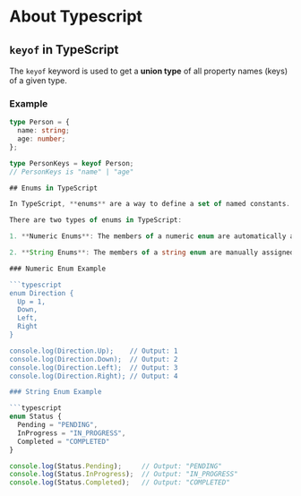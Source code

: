 # About Typescript
## `keyof` in TypeScript

The `keyof` keyword is used to get a **union type** of all property names (keys) of a given type.

### Example
```ts
type Person = {
  name: string;
  age: number;
};

type PersonKeys = keyof Person;
// PersonKeys is "name" | "age"

## Enums in TypeScript

In TypeScript, **enums** are a way to define a set of named constants. These constants can be either numeric or string-based. Enums help to create a meaningful set of values that can be used in your code for readability and maintainability.

There are two types of enums in TypeScript:

1. **Numeric Enums**: The members of a numeric enum are automatically assigned incremental values, starting from `0` by default.

2. **String Enums**: The members of a string enum are manually assigned string values.

### Numeric Enum Example

```typescript
enum Direction {
  Up = 1,
  Down,
  Left,
  Right
}

console.log(Direction.Up);    // Output: 1
console.log(Direction.Down);  // Output: 2
console.log(Direction.Left);  // Output: 3
console.log(Direction.Right); // Output: 4

### String Enum Example

```typescript
enum Status {
  Pending = "PENDING",
  InProgress = "IN_PROGRESS",
  Completed = "COMPLETED"
}

console.log(Status.Pending);     // Output: "PENDING"
console.log(Status.InProgress);  // Output: "IN_PROGRESS"
console.log(Status.Completed);   // Output: "COMPLETED"


